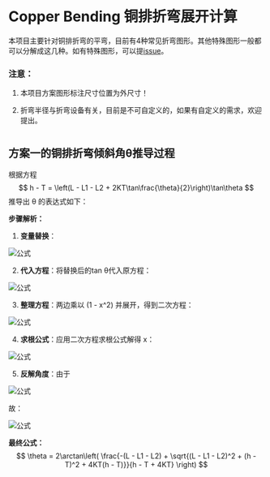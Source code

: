 # Copper Bending 铜排折弯展开计算
本项目主要针对铜排折弯的平弯，目前有4种常见折弯图形。其他特殊图形一般都可以分解成这几种。如有特殊图形，可以提[issue](https://github.com/ipan233/CopperBending/issues)。
### 注意：
1. 本项目方案图形标注尺寸位置为外尺寸！

2. 折弯半径与折弯设备有关，目前是不可自定义的，如果有自定义的需求，欢迎提出。

#   

## 方案一的铜排折弯倾斜角θ推导过程

根据方程 
$$
h - T = \left(L - L1 - L2 + 2KT\tan\frac{\theta}{2}\right)\tan\theta
$$
推导出 θ 的表达式如下：

**步骤解析：**

1. **变量替换**：

![公式](https://latex.codecogs.com/png.image?\dpi{130}x%20=%20\tan\frac{\theta}{2},%20%5Cquad%20\tan\theta%20=%20\frac{2x}{1%20-%20x^2})

2. **代入方程**：将替换后的tan θ代入原方程：

![公式](https://latex.codecogs.com/png.image?\dpi{130}h%20-%20T%20=%20\left(L%20-%20L1%20-%20L2%20+%202KTx\right)\cdot\frac{2x}{1%20-%20x^2})

3. **整理方程**：两边乘以 \(1 - x^2\) 并展开，得到二次方程：

![公式](https://latex.codecogs.com/png.image?\dpi{130}(h%20-%20T%20+%204KT)x^2%20+%202(L%20-%20L1%20-%20L2)x%20-%20(h%20-%20T)%20=%200)

4. **求根公式**：应用二次方程求根公式解得 x：

![公式](https://latex.codecogs.com/png.image?\dpi{130}x%20=%20\frac{-(L%20-%20L1%20-%20L2)\%20\pm\%20\sqrt{(L%20-%20L1%20-%20L2)^2%20+%20(h%20-%20T)^2%20+%204KT(h%20-%20T)}}{h%20-%20T%20+%204KT})
   
5. **反解角度**：由于 

![公式](https://latex.codecogs.com/png.image?\dpi{130}x%20=%20\tan\frac{\theta}{2})

   故：

![公式](https://latex.codecogs.com/png.image?\dpi{130}\theta%20=%202\arctan\left(\frac{-(L%20-%20L1%20-%20L2)%20+%20\sqrt{(L%20-%20L1%20-%20L2)^2%20+%20(h%20-%20T)^2%20+%204KT(h%20-%20T)}}{h%20-%20T%20+%204KT}\right))

   

**最终公式：**
$$
\theta = 2\arctan\left( \frac{-(L - L1 - L2) + \sqrt{(L - L1 - L2)^2 + (h - T)^2 + 4KT(h - T)}}{h - T + 4KT} \right)
$$
